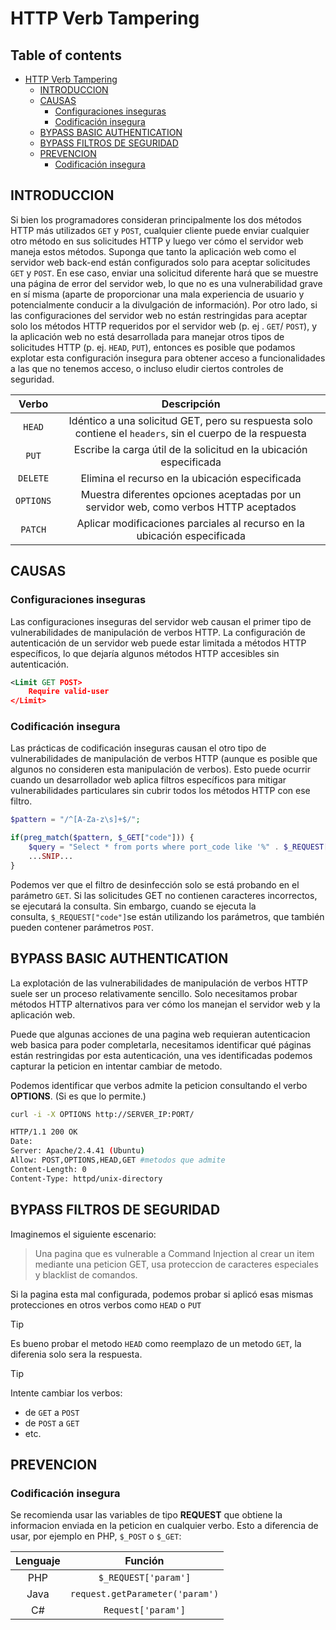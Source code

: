 # HTTP Verb Tampering

## Table of contents

- [HTTP Verb Tampering](#http-verb-tampering)
  - [INTRODUCCION](#introduccion)
  - [CAUSAS](#causas)
    - [Configuraciones inseguras](#configuraciones-inseguras)
    - [Codificación insegura](#codificacin-insegura)
  - [BYPASS BASIC AUTHENTICATION](#bypass-basic-authentication)
  - [BYPASS FILTROS DE SEGURIDAD](#bypass-filtros-de-seguridad)
  - [PREVENCION](#prevencion)
    - [Codificación insegura](#codificacin-insegura)

## INTRODUCCION

Si bien los programadores consideran principalmente los dos métodos HTTP más utilizados `GET` y `POST`, cualquier cliente puede enviar cualquier otro método en sus solicitudes HTTP y luego ver cómo el servidor web maneja estos métodos. Suponga que tanto la aplicación web como el servidor web back-end están configurados solo para aceptar solicitudes `GET` y `POST`. En ese caso, enviar una solicitud diferente hará que se muestre una página de error del servidor web, lo que no es una vulnerabilidad grave en sí misma (aparte de proporcionar una mala experiencia de usuario y potencialmente conducir a la divulgación de información). Por otro lado, si las configuraciones del servidor web no están restringidas para aceptar solo los métodos HTTP requeridos por el servidor web (p. ej . `GET`/ `POST`), y la aplicación web no está desarrollada para manejar otros tipos de solicitudes HTTP (p. ej. `HEAD`, `PUT`), entonces es posible que podamos explotar esta configuración insegura para obtener acceso a funcionalidades a las que no tenemos acceso, o incluso eludir ciertos controles de seguridad.

|**Verbo**|**Descripción**|
|:-----:|:-----:|
|`HEAD`|Idéntico a una solicitud GET, pero su respuesta solo contiene el `headers`, sin el cuerpo de la respuesta|
|`PUT`|Escribe la carga útil de la solicitud en la ubicación especificada|
|`DELETE`|Elimina el recurso en la ubicación especificada|
|`OPTIONS`|Muestra diferentes opciones aceptadas por un servidor web, como verbos HTTP aceptados|
|`PATCH`|Aplicar modificaciones parciales al recurso en la ubicación especificada|

## CAUSAS

### Configuraciones inseguras

Las configuraciones inseguras del servidor web causan el primer tipo de vulnerabilidades de manipulación de verbos HTTP. La configuración de autenticación de un servidor web puede estar limitada a métodos HTTP específicos, lo que dejaría algunos métodos HTTP accesibles sin autenticación.

```xml
<Limit GET POST>
    Require valid-user
</Limit>
```

### Codificación insegura

Las prácticas de codificación inseguras causan el otro tipo de vulnerabilidades de manipulación de verbos HTTP (aunque es posible que algunos no consideren esta manipulación de verbos). Esto puede ocurrir cuando un desarrollador web aplica filtros específicos para mitigar vulnerabilidades particulares sin cubrir todos los métodos HTTP con ese filtro.

```php
$pattern = "/^[A-Za-z\s]+$/";

if(preg_match($pattern, $_GET["code"])) {
    $query = "Select * from ports where port_code like '%" . $_REQUEST["code"] . "%'";
    ...SNIP...
}
```

Podemos ver que el filtro de desinfección solo se está probando en el parámetro `GET`. Si las solicitudes GET no contienen caracteres incorrectos, se ejecutará la consulta. Sin embargo, cuando se ejecuta la consulta, `$_REQUEST["code"]`se están utilizando los parámetros, que también pueden contener parámetros `POST`.

## BYPASS BASIC AUTHENTICATION

La explotación de las vulnerabilidades de manipulación de verbos HTTP suele ser un proceso relativamente sencillo. Solo necesitamos probar métodos HTTP alternativos para ver cómo los manejan el servidor web y la aplicación web.

Puede que algunas acciones de una pagina web requieran autenticacion web basica para poder completarla, necesitamos identificar qué páginas están restringidas por esta autenticación, una ves identificadas podemos capturar la peticion en intentar cambiar de metodo.

Podemos identificar que verbos admite la peticion consultando el verbo **OPTIONS**. (Si es que lo permite.)

```bash
curl -i -X OPTIONS http://SERVER_IP:PORT/

HTTP/1.1 200 OK
Date: 
Server: Apache/2.4.41 (Ubuntu)
Allow: POST,OPTIONS,HEAD,GET #metodos que admite
Content-Length: 0
Content-Type: httpd/unix-directory
```

## BYPASS FILTROS DE SEGURIDAD

Imaginemos el siguiente escenario:

> Una pagina que es vulnerable a Command Injection al crear un item mediante una peticion GET, usa proteccion de caracteres especiales y blacklist de comandos.

Si la pagina esta mal configurada, podemos probar si aplicó esas mismas protecciones en otros verbos como `HEAD` o `PUT`

>[!tip]
>Es bueno probar el metodo `HEAD` como reemplazo de un metodo `GET`, la diferenia solo sera la respuesta.

>[!tip]
>Intente cambiar los verbos:
>- de `GET` a `POST`
>- de `POST` a `GET`
>- etc.

## PREVENCION

### Codificación insegura

Se recomienda usar las variables de tipo **REQUEST** que obtiene la informacion enviada en la peticion en cualquier verbo. Esto a diferencia de usar, por ejemplo en PHP, `$_POST` o `$_GET`:

|Lenguaje|Función|
|:-------:|:------:|
|PHP|`$_REQUEST['param']`|
|Java|`request.getParameter('param')`|
|C#|`Request['param']`|

